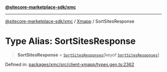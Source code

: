 [**@sitecore-marketplace-sdk/xmc**](../../../../README.md)

***

[@sitecore-marketplace-sdk/xmc](../../../../README.md) / [Xmapp](../README.md) / SortSitesResponse

# Type Alias: SortSitesResponse

> **SortSitesResponse** = [`SortSitesResponses`](SortSitesResponses.md)\[keyof [`SortSitesResponses`](SortSitesResponses.md)\]

Defined in: [packages/xmc/src/client-xmapp/types.gen.ts:2362](https://github.com/Sitecore/marketplace-sdk/blob/893df143248e67d8c66e942a96045542130259a0/packages/xmc/src/client-xmapp/types.gen.ts#L2362)
